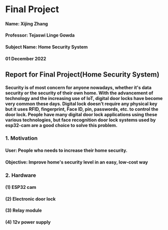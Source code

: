 # Final Project
#### Name: Xijing Zhang
#### Professor: Tejaswi Linge Gowda
#### Subject Name: Home Security System
#### 01 December 2022

## Report for Final Project(Home Security System)

#### Security is of most concern for anyone nowadays, whether it's data security or the security of their own home. With the advancement of technology and the increasing use of IoT, digital door locks have become very common these days. Digital lock doesn’t require any physical key but it uses RFID, fingerprint, Face ID, pin, passwords, etc. to control the door lock. People have many digital door lock applications using these various technologies, but face recognition door lock systems used by esp32-cam are a good choice to solve this problem.

### 1. Motivation
#### User: People who needs to increase their home security.
#### Objective: Improve home's security level in an easy, low-cost way

### 2. Hardware
#### (1) ESP32 cam
#### (2) Electronic door lock
#### (3) Relay module 
#### (4) 12v power supply
